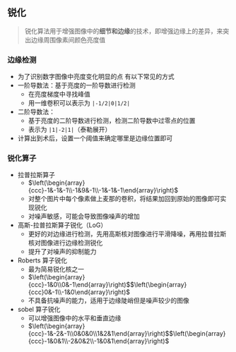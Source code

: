 ## 锐化
> 锐化算法用于增强图像中的**细节和边缘**的技术，即增强边缘上的差异，来突出边缘周围像素间颜色亮度值

### 边缘检测
- 为了识别数字图像中亮度变化明显的点
有以下常见的方式
- 一阶导数法：基于亮度的一阶导数进行检测
	- 在亮度梯度中寻找峰值
	- 用一维卷积可以表示为 `|-1/2|0|1/2|`
- 二阶导数法：
	- 基于亮度的二阶导数进行检测，检测二阶导数中过零点的位置
	- 表示为 `|1|-2|1|`（泰勒展开）
- 计算出到术后，设置一个阈值来确定哪里是边缘位置即可

### 锐化算子
- 拉普拉斯算子
	- $\left(\begin{array}{ccc}-1&-1&-1\\-1&9&-1\\-1&-1&-1\end{array}\right)$
	- 对整个图片中每个像素做上麦那的卷积，将结果加回到原始的图像即可实现锐化
	- 对噪声敏感，可能会导致图像噪声的增加
- 高斯-拉普拉斯算子锐化（LoG）
	- 更好的对边缘进行检测，先用高斯核对图像进行平滑降噪，再用拉普拉斯核对图像进行边缘检测锐化
	- 提升了对噪声的抑制能力
- Roberts 算子锐化
	- 最为简易锐化核之一 
	- $\left(\begin{array}{ccc}-1&0\\0&-1\end{array}\right)$$\left(\begin{array}{ccc}0&-1\\-1&0\end{array}\right)$
	- 不具备抗噪声的能力，适用于边缘陡峭但是噪声较少的图像
- sobel 算子锐化
	- 可以增强图像中的水平和垂直边缘
	- $\left(\begin{array}{ccc}-1&-2&-1\\0&0&0\\1&2&1\end{array}\right)$$\left(\begin{array}{ccc}-1&0&1\\-2&0&2\\-1&0&1\end{array}\right)$
